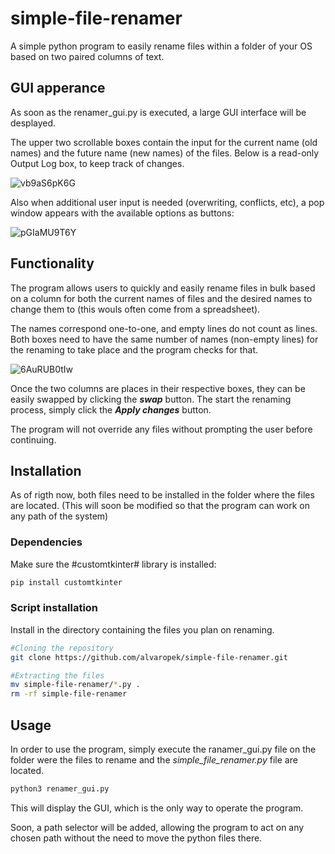 # simple-file-renamer
A simple python program to easily rename files within a folder of your OS based on two paired columns of text.


## GUI apperance
As soon as the renamer_gui.py is executed, a large GUI interface will be desplayed.

The upper two scrollable boxes contain the input for the current name (old names) and the future name (new names) of the files.
Below is a read-only Output Log box, to keep track of changes.

![vb9aS6pK6G](https://github.com/user-attachments/assets/d3409cf6-5272-4b5f-94d8-330f20771859)

Also when additional user input is needed (overwriting, conflicts, etc), a pop window appears with the available options as buttons:

![pGIaMU9T6Y](https://github.com/user-attachments/assets/7206fe3d-fdfe-464c-ac44-df904be53d91)



## Functionality

The program allows users to quickly and easily rename files in bulk based on a column for both the current names of files and the desired names to change them to (this wouls often come from a spreadsheet).

The names correspond one-to-one, and empty lines do not count as lines.
Both boxes need to have the same number of names (non-empty lines) for the renaming to take place and the program checks for that.

![6AuRUB0tIw](https://github.com/user-attachments/assets/0c81129a-f47b-4660-b3a2-16022d982be2)

Once the two columns are places in their respective boxes, they can be easily swapped by clicking the _**swap**_ button.
The start the renaming process, simply click the _**Apply changes**_ button.

The program will not override any files without prompting the user before continuing.

## Installation
As of rigth now, both files need to be installed in the folder where the files are located.
(This will soon be modified so that the program can work on any path of the system)


### Dependencies
Make sure the #customtkinter# library is installed:

```bash
pip install customtkinter
```
### Script installation
Install in the directory containing the files you plan on renaming.
```bash
#Cloning the repository
git clone https://github.com/alvaropek/simple-file-renamer.git

#Extracting the files
mv simple-file-renamer/*.py .
rm -rf simple-file-renamer

```
## Usage
In order to use the program, simply execute the ranamer_gui.py file on the folder were the files to rename and the _simple_file_renamer.py_ file are located.

```bash
python3 renamer_gui.py
```
This will display the GUI, which is the only way to operate the program.

Soon, a path selector will be added, allowing the program to act on any chosen path without the need to move the python files there.





